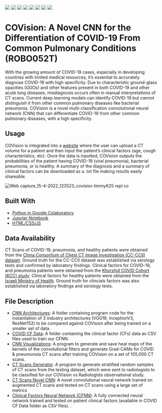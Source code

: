 ![](https://img.shields.io/badge/Python-14354C?style=for-the-badge&logo=python&logoColor=white)
![](https://img.shields.io/badge/HTML-239120?style=for-the-badge&logo=html5&logoColor=white)
![](https://img.shields.io/badge/CSS3-1572B6?style=for-the-badge&logo=css3&logoColor=white)
![](https://img.shields.io/badge/JavaScript-323330?style=for-the-badge&logo=javascript&logoColor=F7DF1E)
![](https://img.shields.io/badge/Maintained%3F-yes-green.svg)
![](https://img.shields.io/badge/Maintained%3F-yes-green.svgr)
![](https://img.shields.io/website-up-down-green-red/http/monip.org.svg)
![](https://img.shields.io/badge/-Google%20Colab-blue)

# COVision: A Novel CNN for the Differentiation of COVID-19 From Common Pulmonary Conditions (ROBO052T)

With the growing amount of COVID-19 cases, especially in developing countries with limited medical resources, it’s essential to accurately diagnose COVID-19 with high specificity. Due to characteristic ground-glass opacities (GGOs) and other features present in both COVID-19 and other acute lung diseases, misdiagnosis occurs often in manual interpretations of CT scans. Current deep learning models can identify COVID-19 but *cannot distinguish* it from other common pulmonary diseases like bacterial pneumonia. COVision is a novel multi-classification convolutional neural network (CNN) that can differentiate COVID-19 from other common pulmonary diseases, with a high specificity.

## Usage
COVision is integrated into a [website](https://covision.timmy625.repl.co/) where the user can upload a CT volume for a patient and then input the patient’s clinical factors (age, cough characteristics, etc). Once the data is inputted, COVision outputs the probabilities of the patient having COVID-19 (viral pneumonia), bacterial pneumonia, or is healthy. A summary of the diagnosis and a summary of clinical factors can be downloaded as a .txt file making results easily shareable. 

![Web capture_15-4-2022_123523_covision timmy625 repl co](https://user-images.githubusercontent.com/30708141/163596786-4c101603-2d86-41ee-84c9-c877c115c886.jpeg)

## Built With
- [Python in Google Colaboratory](https://colab.research.google.com/)
- [Jupyter Notebook](https://jupyter.org/)
- [HTML/CSS/JS](https://developer.mozilla.org/en-US/docs/Web/HTML)

## Data Availability
CT Scans of COVID-19, pneumonia, and healthy patients were obtained from the [China Consortium of Chest CT Image Investigation (CC-CCII) dataset](http://ncov-ai.big.ac.cn/download?lang=en). Ground truth for the CC-CCII dataset was established via serology tests and confirmed by laboratory findings. Clinical factors for COVID-19, and pneumonia patients were obtained from the [Khorshid COVID Cohort (KCC) study](https://figshare.com/articles/dataset/COVID-19_and_non-COVID-19_pneumonia_Dataset/16682422). Clinical factors for healthy patients were obtained from the [Israeli Ministry of Health](https://data.gov.il/dataset/covid-19/resource/74216e15-f740-4709-adb7-a6fb0955a048). Ground truth for clincials factors was also established via laboratory findings and serology tests.

## File Description
- [CNN Architectures](https://github.com/Kushy0814/COVision/tree/main/CNN%20Architectures): A folder containing program code for the instantiation of 3 industry architectures (VGG19, InceptionV3, ResNet152) to be compared against COVision after being trained on a smaller set of data.
- [COVID CF Data](https://github.com/Kushy0814/COVision/tree/main/COVID%20CF%20Data): A folder containing the clinical factor (CFs) data as CSV files used to train our CFNN.
- [CNN Visualizations](https://github.com/Kushy0814/COVision/blob/main/CNN_Visualizations.py): A program to generate and save heat maps of the kernels of the convolutional filters and generate Grad-CAMs for COVID & pneumonoia CT scans after training COVision on a set of 105,000 CT scans.
- [CT Scans Generator](https://github.com/Kushy0814/COVision/blob/main/CT_Scans_Generator.ipynb): A program to generate stratified random samples of CT scans from the testing dataset, which were sent to radiologists to be classified for our COVision vs Radiologists observational study.
- [CT Scans Novel CNN](https://github.com/Kushy0814/COVision/blob/main/CT_Scans_Novel_CNN.py): A novel convolutional neural network trained on augmented CT scans and tested on CT scans using a large set of metrics
- [Clinical Factors Neural Network (CFNN)](https://github.com/Kushy0814/COVision/blob/main/Clinical_Factors_FCNN.py): A fully connected neural network trained and tested on patient clinical factors (available in COVID CF Data folder as CSV files).
.



